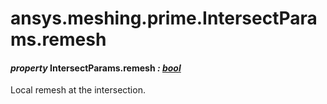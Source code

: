 # ansys.meshing.prime.IntersectParams.remesh



#### *property* IntersectParams.remesh *: [bool](https://docs.python.org/3.11/library/functions.html#bool)*

Local remesh at the intersection.

<!-- !! processed by numpydoc !! -->
